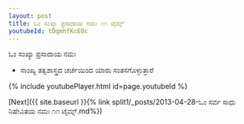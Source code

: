 ```yaml
---
layout: post
title: ಓಂ ಸಂಖ್ಯಾ ಪ್ರಸಾದಾಯ ನಮಃ ೧೧ ಟೈಮ್ಸ್
youtubeId: tDqmhfKcEOc
---
```

 
 
 ಓಂ ಸಂಖ್ಯಾ ಪ್ರಸಾದಾಯ ನಮಃ  
 
 -  ಸಾಂಖ್ಯ ತತ್ವಶಾಸ್ತ್ರದ ಚರ್ಚೆಯಿಂದ ಯಾರು ಸಂತಸಗೊಳ್ಳುತ್ತಾರೆ 
 
  
 
  
 
 
 
 
 
 


{% include youtubePlayer.html id=page.youtubeId %}
 
[Next]({{ site.baseurl }}{% link  split1/_posts/2013-04-28-ಓಂ ಸರ್ವ ಸಾಧು ನಿಷೇವಿತಯ ನಮಃ ೧೧ ಟೈಮ್ಸ್.md%})
 
